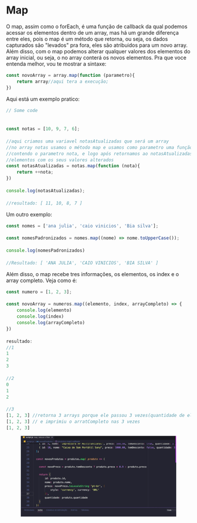 # Map

O map, assim como o forEach, é uma função de callback da qual podemos acessar os elementos dentro de um array, mas há um grande diferença entre eles, pois o map é um método que retorna, ou seja, os dados capturados são "levados" pra fora, eles são atribuidos para um novo array. Além disso, com o map podemos alterar qualquer valores dos elementos do array inicial, ou seja, o no array conterá os novos elementos. Pra que voce entenda melhor, vou te mostrar a sintaxe:

```javascript
const novoArray = array.map(function (parametro){
    return array//aqui tera a execução;
}) 
```

Aqui está um exemplo pratico:

```javascript
// Some code


const notas = [10, 9, 7, 6];

//aqui criamos uma variavel notasAtualizadas que será um array
//no array notas usamos o método map e usamos como parametro uma função 
//contendo o parametro nota, e logo após retornamos ao notasAtualizadas todos os
//elementos com os seus valores alterados
const notasAtualizadas = notas.map(function (nota){
    return ++nota;
})

console.log(notasAtualizadas);

//resultado: [ 11, 10, 8, 7 ]

```



Um outro exemplo:

```javascript
const nomes = ['ana julia', 'caio vinicios', 'Bia silva'];

const nomesPadronizados = nomes.map((nome) => nome.toUpperCase());

console.log(nomesPadronizados)

//Resultado: [ 'ANA JULIA', 'CAIO VINICIOS', 'BIA SILVA' ]
```

Além disso, o map recebe tres informações, os elementos, os index e o array completo. Veja como é:

```javascript
const numero = [1, 2, 3];

const novoArray = numeros.map((elemento, index, arrayCompleto) => {
    console.log(elemento)
    console.log(index)
    console.log(arrayCompleto)
})

resultado:
//1
1
2
3

//2
0
1
2

//3
[1, 2, 3] //retorna 3 arrays porque ele passou 3 vezes(quantidade de elemetos)
[1, 2, 3] // e imprimiu o arratCompleto nas 3 vezes
[1, 2, 3]

```



<figure><img src="../.gitbook/assets/image (12).png" alt=""><figcaption></figcaption></figure>

